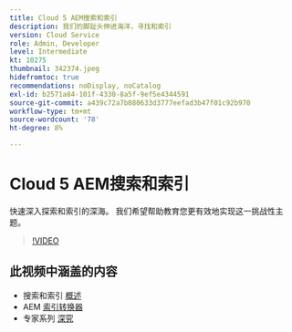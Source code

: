 ```yaml
---
title: Cloud 5 AEM搜索和索引
description: 我们的脚趾头伸进海洋，寻找和索引
version: Cloud Service
role: Admin, Developer
level: Intermediate
kt: 10275
thumbnail: 342374.jpeg
hidefromtoc: true
recommendations: noDisplay, noCatalog
exl-id: b2571a84-101f-4330-8a5f-9ef5e4344591
source-git-commit: a439c72a7b080633d3777eefad3b47f01c92b970
workflow-type: tm+mt
source-wordcount: '78'
ht-degree: 8%

---
```


# Cloud 5 AEM搜索和索引

快速深入探索和索引的深海。 我们希望帮助教育您更有效地实现这一挑战性主题。

>[!VIDEO](https://video.tv.adobe.com/v/342374?quality=12&learn=on)

## 此视频中涵盖的内容

+ 搜索和索引 [概述](https://experienceleague.adobe.com/docs/experience-manager-cloud-service/content/operations/indexing.html)
+ AEM [索引转换器](https://experienceleague.adobe.com/docs/experience-manager-cloud-service/content/migration-journey/refactoring-tools/index-converter.html)
+ 专家系列 [深究](../../../cloud-service/migration/moving-to-aem-as-a-cloud-service/search-and-indexing.md)
